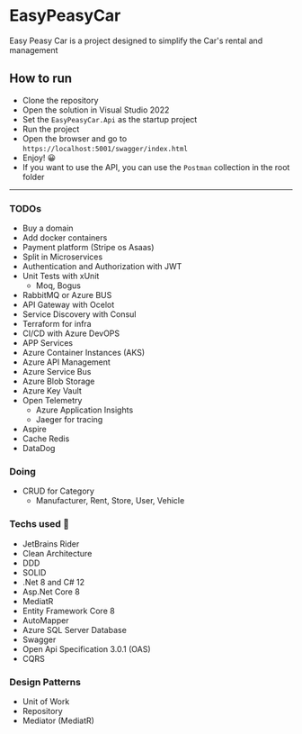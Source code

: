 # EasyPeasyCar
Easy Peasy Car is a project designed to simplify the Car's rental and management

## How to run
* Clone the repository
* Open the solution in Visual Studio 2022
* Set the `EasyPeasyCar.Api` as the startup project
* Run the project
* Open the browser and go to `https://localhost:5001/swagger/index.html`
* Enjoy! 😀
* If you want to use the API, you can use the `Postman` collection in the root folder

---
### TODOs
* Buy a domain
* Add docker containers
* Payment platform (Stripe os Asaas)
* Split in Microservices
* Authentication and Authorization with JWT
* Unit Tests with xUnit
  * Moq, Bogus
* RabbitMQ or Azure BUS
* API Gateway with Ocelot
* Service Discovery with Consul
* Terraform for infra
* CI/CD with Azure DevOPS
* APP Services
* Azure Container Instances (AKS)
* Azure API Management
* Azure Service Bus
* Azure Blob Storage
* Azure Key Vault
* Open Telemetry
  * Azure Application Insights
  * Jaeger for tracing
* Aspire
* Cache Redis
* DataDog

### Doing
* CRUD for Category
  * Manufacturer, Rent, Store, User, Vehicle


### Techs used 🤖
* JetBrains Rider
* Clean Architecture
* DDD
* SOLID
* .Net 8 and C# 12
* Asp.Net Core 8
* MediatR
* Entity Framework Core 8
* AutoMapper 
* Azure SQL Server Database
* Swagger
* Open Api Specification 3.0.1 (OAS)
* CQRS


### Design Patterns
* Unit of Work
* Repository
* Mediator (MediatR)
